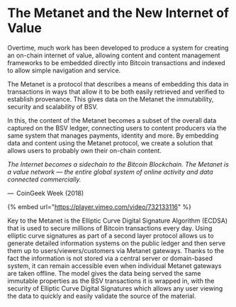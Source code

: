 # The Metanet and the New Internet of Value

Overtime, much work has been developed to produce a system for creating an on-chain internet of value, allowing content and content management frameworks to be embedded directly into Bitcoin transactions and indexed to allow simple navigation and service.

The Metanet is a protocol that describes a means of embedding this data in transactions in ways that allow it to be both easily retrieved and verified to establish provenance. This gives data on the Metanet the immutability, security and scalability of BSV.

In this, the content of the Metanet becomes a subset of the overall data captured on the BSV ledger, connecting users to content producers via the same system that manages payments, identity and more. By embedding data and content using the Metanet protocol, we create a solution that allows users to probably own their on-chain content.

_The Internet becomes a sidechain to the Bitcoin Blockchain. The Metanet is a value network — the entire global system of online activity and data connected commercially._

—  CoinGeek Week (2018)

{% embed url="https://player.vimeo.com/video/732133116" %}

Key to the Metanet is the Elliptic Curve Digital Signature Algorithm (ECDSA) that is used to secure millions of Bitcoin transactions every day. Using elliptic curve signatures as part of a second layer protocol allows us to generate detailed information systems on the public ledger and then serve them up to users/viewers/customers via Metanet gateways. Thanks to the fact the information is not stored via a central server or domain-based system, it can remain accessible even when individual Metanet gateways are taken offline. The model gives the data being served the same immutable properties as the BSV transactions it is wrapped in, with the security of Elliptic Curve Digital Signatures which allows any user viewing the data to quickly and easily validate the source of the material.
